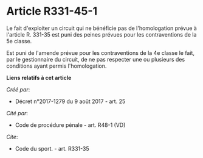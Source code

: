 # Article R331-45-1

Le fait d'exploiter un circuit qui ne bénéficie pas de l'homologation prévue à l'article R. 331-35 est puni des peines
prévues pour les contraventions de la 5e classe. 

Est puni de l'amende prévue pour les contraventions de la 4e classe le fait, par le gestionnaire du circuit, de ne pas
respecter une ou plusieurs des conditions ayant permis l'homologation.

**Liens relatifs à cet article**

_Créé par_:

  - Décret n°2017-1279 du 9 août 2017 - art. 25

_Cité par_:

  - Code de procédure pénale - art. R48-1 (VD)

_Cite_:

  - Code du sport. - art. R331-35
